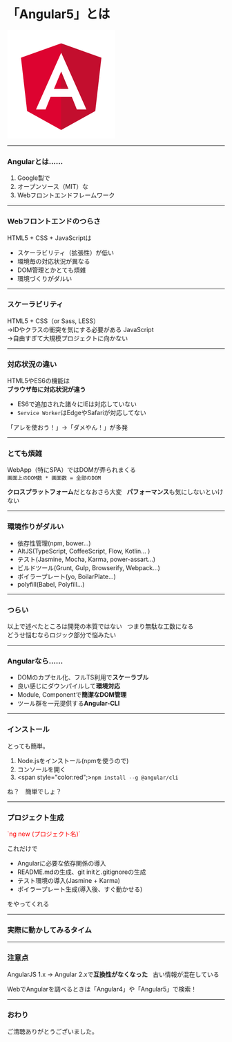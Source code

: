 # 「Angular5」とは

![logo](assets/angular.png)

---

### Angularとは……

1. Google製で
2. オープンソース（MIT）な
3. Webフロントエンドフレームワーク  

---

### Webフロントエンドのつらさ

HTML5 + CSS + JavaScriptは

- スケーラビリティ（拡張性）が低い
- 環境毎の対応状況が異なる
- DOM管理とかとても煩雑
- 環境づくりがダルい

---

### スケーラビリティ

HTML5 + CSS（or Sass, LESS）  
→IDやクラスの衝突を気にする必要がある
JavaScript  
→自由すぎて大規模プロジェクトに向かない

---

### 対応状況の違い

HTML5やES6の機能は  
**ブラウザ毎に対応状況が違う**

- ES6で追加された諸々にIEは対応していない
- `Service Worker`はEdgeやSafariが対応してない

「アレを使おう！」→「ダメやん！」が多発

---

### とても煩雑

WebApp（特にSPA）ではDOMが弄られまくる  
`画面上のDOM数 * 画面数 = 全部のDOM`

**クロスプラットフォーム**だとなおさら大変  
**パフォーマンス**も気にしないといけない

---

### 環境作りがダルい

- 依存性管理(npm, bower...)
- AltJS(TypeScript, CoffeeScript, Flow, Kotlin... )
- テスト(Jasmine, Mocha, Karma, power-assart...)
- ビルドツール(Grunt, Gulp, Browserify, Webpack...)
- ボイラープレート(yo, BoilarPlate...)
- polyfill(Babel, Polyfill...)

---

### つらい 

以上で述べたところは開発の本質ではない  
つまり無駄な工数になる  
どうせ悩むならロジック部分で悩みたい

---
### Angularなら……

- DOMのカプセル化、フルTS利用で**スケーラブル**
- 良い感じにダウンパイルして**環境対応**
- Module, Componentで**簡潔なDOM管理**
- ツール群を一元提供する**Angular-CLI**

---

### インストール

とっても簡単。

1. Node.jsをインストール(npmを使うので)
2. コンソールを開く
3. <span style="color:red";>`npm install --g @angular/cli`</span>

ね？　簡単でしょ？

---

### プロジェクト生成

<p style="color:red;">`ng new (プロジェクト名)`</p>

これだけで

+ Angularに必要な依存関係の導入
+ README.mdの生成、git initと.gitignoreの生成
+ テスト環境の導入(Jasmine + Karma)
+ ボイラープレート生成(導入後、すぐ動かせる)

をやってくれる

---

### 実際に動かしてみるタイム

---

### 注意点

AngularJS 1.x → Angular 2.xで**互換性がなくなった**  
古い情報が混在している

WebでAngularを調べるときは「Angular4」や「Angular5」で検索！

---

### おわり

ご清聴ありがとうございました。
